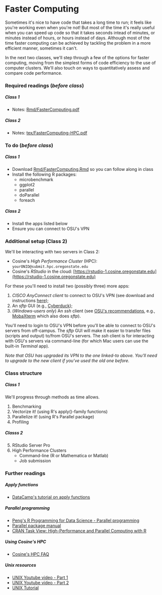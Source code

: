 # Faster Computing

Sometimes it's nice to have code that takes a long time to run; it feels like you're working even when you're not!  But most of the time it's really useful when you can speed up code so that it takes seconds intead of minutes, or minutes instead of hours, or hours instead of days.  Although most of the time faster computing can be achieved by tackling the problem in a more efficient manner, sometimes it can't.

In the next two classes, we'll step through a few of the options for faster computing, moving from the simplest forms of code efficiency to the use of computer clusters.  We'll also touch on ways to quantitatively assess and compare code performance.


### Required readings (_before class_)
##### Class 1
- Notes: [Rmd/FasterComputing.pdf](Rmd/FasterComputing.pdf)
##### Class 2
- Notes: [tex/FasterComputing-HPC.pdf](tex/FasterComputing-HPC.pdf)

### To do (_before class_)
##### Class 1
- Download [Rmd/FasterComputing.Rmd](Rmd/FasterComputing.Rmd) so you can follow along in class
- Install the following R packages:
	- microbenchmark
	- ggplot2
	- parallel
	- doParallel
	- foreach
##### Class 2
- Install the apps listed below
- Ensure you can connect to OSU's VPN


### Additional setup (Class 2)
We'll be interacting with two servers in Class 2:
- Cosine's _High Performance Cluster_ (HPC):   `yourONID@submit.hpc.oregonstate.edu`
- Cosine's _RStudio_ in the cloud: [https://rstudio-1.cosine.oregonstate.edu](https://rstudio-1.cosine.oregonstate.edu)

For these you'll need to install two (possibly three) more apps:
1. _CISCO AnyConnect client_ to connect to OSU's VPN (see download and instructions [here](https://oregonstate.teamdynamix.com/TDClient/1935/Portal/KB/ArticleDet?ID=76790));
2. An _sftp_ GUI (e.g., [Cyberduck](https://cyberduck.io));
3. (_Windows-users only_) An _ssh_ client (see [OSU's recommendations](https://cosine.oregonstate.edu/faqs/software-tools-and-fixes), e.g., [MobaXterm](https://mobaxterm.mobatek.net) which also does _sftp_).

You'll need to login to OSU's VPN before you'll be able to connect to OSU's servers from off-campus.  The _sftp_ GUI will make it easier to transfer files (scripts and output) to/from OSU's servers. The _ssh_ client is for interacting with OSU's servers via command-line (for which Mac users can use the built-in _Terminal_ app).

_Note that OSU has upgraded its VPN to the one linked-to above.  You'll need to upgrade to the new client if you've used the old one before._

### Class structure
##### Class 1
We'll progress through methods as time allows.
1) Benchmarking
2) Vectorize it! (using R's apply()-family functions)
3) Parallelize it! (using R's Parallel package)
4) Profiling
##### Classs 2
5) RStudio Server Pro
6) High Performance Clusters
	- Command-line (R or Mathematica or Matlab)
	- Job submission


### Further readings
##### Apply functions
- [DataCamp's tutorial on apply functions](https://www.datacamp.com/community/tutorials/r-tutorial-apply-family)

##### Parallel programming
- [Peng's R Programming for Data Science - Parallel programming](https://bookdown.org/rdpeng/rprogdatascience/parallel-computation.html)
- [Parallel package manual](https://stat.ethz.ch/R-manual/R-devel/library/parallel/doc/parallel.pdf)
- [CRAN Task View: High-Performance and Parallel Computing with R](https://cran.r-project.org/web/views/HighPerformanceComputing.html)

##### Using Cosine's HPC
- [Cosine's HPC FAQ](https://cosine.oregonstate.edu/faqs/unix-hpc-cluster)

##### Unix resources
- [UNIX Youtube video - Part 1](https://www.youtube.com/watch?v=BjO1BgeuPhE)
- [UNIX Youtube video - Part 2](https://www.youtube.com/watch?v=JVBtabkJ4ZE)
- [UNIX Tutorial](http://www.ee.surrey.ac.uk/Teaching/Unix/unix1.html)
